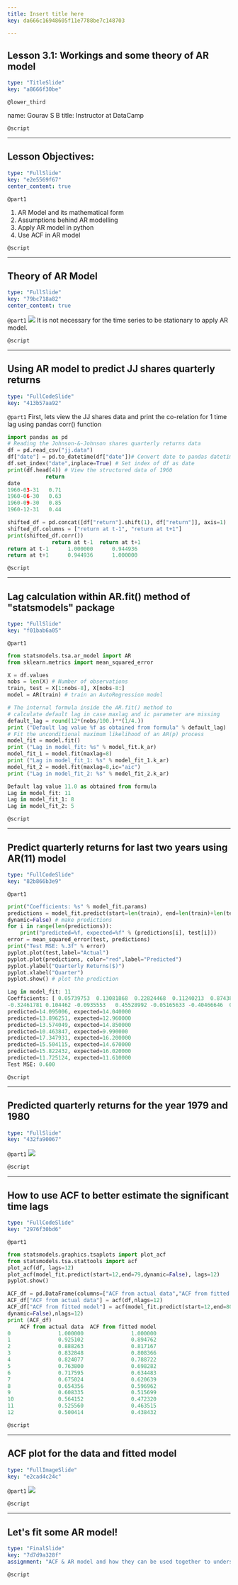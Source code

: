 ```yaml
---
title: Insert title here
key: da666c16948605f11e7788be7c148703

---
```

## Lesson 3.1: Workings and some theory of AR model

```yaml
type: "TitleSlide"
key: "a8666f30be"
```

`@lower_third`

name: Gourav S B
title: Instructor at DataCamp


`@script`



---
## Lesson Objectives:

```yaml
type: "FullSlide"
key: "e2e5569f67"
center_content: true
```

`@part1`
1. AR Model and its mathematical form
2. Assumptions behind AR modelling
3. Apply AR model in python
4. Use ACF in AR model


`@script`



---
## Theory of AR Model

```yaml
type: "FullSlide"
key: "79bc718a82"
center_content: true
```

`@part1`
![](https://assets.datacamp.com/production/repositories/4370/datasets/6ec14fc97a7538d4efb7f5a237df61247994fe13/Screenshot%202019-01-03%20at%2012.43.18%20AM.png) 
It is not necessary for the time series to be stationary to apply AR model.


`@script`



---
## Using AR model to predict JJ shares quarterly returns

```yaml
type: "FullCodeSlide"
key: "413b57aa92"
```

`@part1`
First, lets view the JJ shares data and print the co-relation for 1 time lag using pandas corr() function
```python
import pandas as pd
# Reading the Johnson-&-Johnson shares quarterly returns data
df = pd.read_csv("jj.data")
df["date"] = pd.to_datetime(df["date"])# Convert date to pandas datetime object
df.set_index("date",inplace=True) # Set index of df as date
print(df.head(4)) # View the structured data of 1960
            return
date             
1960-03-31   0.71
1960-06-30   0.63
1960-09-30   0.85
1960-12-31   0.44
```

```python
shifted_df = pd.concat([df["return"].shift(1), df["return"]], axis=1)
shifted_df.columns = ["return at t-1", "return at t+1"]
print(shifted_df.corr())
              return at t-1  return at t+1
return at t-1      1.000000      0.944936
return at t+1      0.944936      1.000000
```


`@script`



---
## Lag calculation within AR.fit() method of "statsmodels" package

```yaml
type: "FullSlide"
key: "f01bab6a05"
```

`@part1`
```python
from statsmodels.tsa.ar_model import AR
from sklearn.metrics import mean_squared_error

X = df.values
nobs = len(X) # Number of observations
train, test = X[1:nobs-8], X[nobs-8:]
model = AR(train) # train an AutoRegression model

# The internal formula inside the AR.fit() method to
# calculate default lag in case maxlag and ic parameter are missing
default_lag = round(12*(nobs/100.)**(1/4.))
print ("Default lag value %f as obtained from formula" % default_lag)
# Fit the unconditional maximum likelihood of an AR(p) process
model_fit = model.fit()
print ("Lag in model_fit: %s" % model_fit.k_ar)
model_fit_1 = model.fit(maxlag=8)
print ("Lag in model_fit_1: %s" % model_fit_1.k_ar)
model_fit_2 = model.fit(maxlag=8,ic="aic")
print ("Lag in model_fit_2: %s" % model_fit_2.k_ar)

Default lag value 11.0 as obtained from formula
Lag in model_fit: 11
Lag in model_fit_1: 8
Lag in model_fit_2: 5
```


`@script`



---
## Predict quarterly returns for last two years using AR(11) model

```yaml
type: "FullCodeSlide"
key: "82b866b3e9"
```

`@part1`
```python
print("Coefficients: %s" % model_fit.params)
predictions = model_fit.predict(start=len(train), end=len(train)+len(test)-1, 
dynamic=False) # make predictions
for i in range(len(predictions)):
    print("predicted=%f, expected=%f" % (predictions[i], test[i]))
error = mean_squared_error(test, predictions)
print("Test MSE: %.3f" % error)
pyplot.plot(test,label="Actual")
pyplot.plot(predictions, color="red",label="Predicted")
pyplot.ylabel("Quarterly Returns($)")
pyplot.xlabel("Quarter")
pyplot.show() # plot the prediction
```

```python
Lag in model_fit: 11
Coefficients: [ 0.05739753  0.13081868  0.22824468  0.11240213  0.87438022 
-0.32461781 0.104462 -0.0935553   0.45528992 -0.05165633 -0.40466646  0.057615]
predicted=14.095006, expected=14.040000
predicted=13.896251, expected=12.960000
predicted=13.574049, expected=14.850000
predicted=10.463847, expected=9.990000
predicted=17.347931, expected=16.200000
predicted=15.504115, expected=14.670000
predicted=15.822432, expected=16.020000
predicted=11.725124, expected=11.610000
Test MSE: 0.600
```


`@script`



---
## Predicted quarterly returns for the year 1979 and 1980

```yaml
type: "FullSlide"
key: "432fa90067"
```

`@part1`
![](https://assets.datacamp.com/production/repositories/4370/datasets/8332371ffb092b70b5a14d2c607476f2febebdb2/lesson_3_1.png)


`@script`



---
## How to use ACF to better estimate the significant time lags

```yaml
type: "FullCodeSlide"
key: "2976f30bd6"
```

`@part1`
```python
from statsmodels.graphics.tsaplots import plot_acf
from statsmodels.tsa.stattools import acf
plot_acf(df, lags=12)
plot_acf(model_fit.predict(start=12,end=79,dynamic=False), lags=12)
pyplot.show()

ACF_df = pd.DataFrame(columns=["ACF from actual data","ACF from fitted model"])
ACF_df["ACF from actual data"] = acf(df,nlags=12)
ACF_df["ACF from fitted model"] = acf(model_fit.predict(start=12,end=80,
dynamic=False),nlags=12)
print (ACF_df)
    ACF from actual data  ACF from fitted model
0               1.000000               1.000000
1               0.925102               0.894762
2               0.888263               0.817167
3               0.832848               0.808366
4               0.824077               0.788722
5               0.763800               0.698282
6               0.717595               0.634483
7               0.675024               0.620639
8               0.654356               0.596962
9               0.608335               0.515699
10              0.564152               0.472320
11              0.525560               0.463515
12              0.500414               0.438432
```


`@script`



---
## ACF plot for the data and fitted model

```yaml
type: "FullImageSlide"
key: "e2cad4c24c"
```

`@part1`
![](https://assets.datacamp.com/production/repositories/4370/datasets/b2523944cd8748a7481a4d18dd72872a61932668/Screenshot%202019-01-03%20at%201.37.58%20AM.png)


`@script`



---
## Let's fit some AR model!

```yaml
type: "FinalSlide"
key: "7d7d9a328f"
assignment: "ACF & AR model and how they can be used together to understand time series data."
```

`@script`


